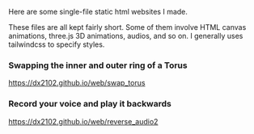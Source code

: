 

Here are some single-file static html websites I made.

These files are all kept fairly short. 
Some of them involve 
HTML canvas animations, three.js 3D animations, audios, and so on.
I generally uses tailwindcss to specify styles.

### Swapping the inner and outer ring of a Torus

https://dx2102.github.io/web/swap_torus

### Record your voice and play it backwards

https://dx2102.github.io/web/reverse_audio2

